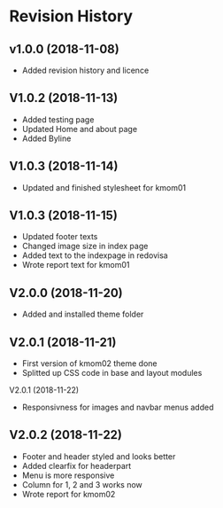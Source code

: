 Revision History
==================

v1.0.0 (2018-11-08)
--------------------

* Added revision history and licence

V1.0.2 (2018-11-13)
--------------------

* Added testing page
* Updated Home and about page
* Added Byline

V1.0.3 (2018-11-14)
--------------------

* Updated and finished stylesheet for kmom01

V1.0.3 (2018-11-15)
--------------------

* Updated footer texts
* Changed image size in index page
* Added text to the indexpage in redovisa
* Wrote report text for kmom01

V2.0.0 (2018-11-20)
--------------------

* Added and installed theme folder

V2.0.1 (2018-11-21)
--------------------

* First version of kmom02 theme done
* Splitted up CSS code in base and layout modules

V2.0.1 (2018-11-22)

* Responsivness for images and navbar menus added

V2.0.2 (2018-11-22)
---------------------

* Footer and header styled and looks better
* Added clearfix for headerpart
* Menu is more responsive
* Column for 1, 2 and 3 works now
* Wrote report for kmom02

